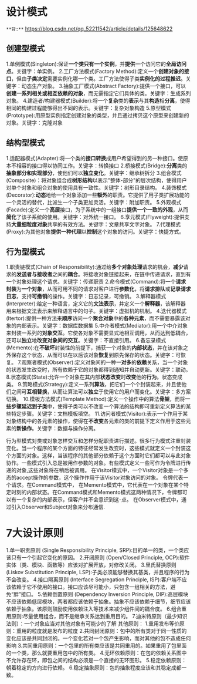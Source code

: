 # 设计模式
`**背:**` https://blog.csdn.net/qq_52211542/article/details/125648622
## 创建型模式
1.单例模式(Singleton):保证**一个类只有一个实例**，并**提供**一个访问它的**全局访问点**。关键字：单实例。
2.工厂方法模式(Factory Method):定义一个**创建对象的接口**，但由**子类决定**需要实例化哪一个类。工厂方法使得子类**实例化的过程推迟**。关键字：动态生产对象。
3.抽象工厂模式(Abstract Factory):提供一个接口，可以**创建一系列相关或相互依赖的对象**，而无需指定它们具体的类。关键字：生成系列对象。
4.建造者/构建器模式(Builder):将一个**复杂**类的**表示**与其**构造**相**分离**，使得相同的构建过程能够得出不同的表示。关键字：复杂对象构造
5.原型模式(Prototype):用原型实例指定创建对象的类型，并且通过拷贝这个原型来创建新的对象。关键字：克隆对象

## 结构型模式
1.适配器模式(Adapter):将一个类的**接口转换**成用户希望得到的另一种接口。使原本不相容的接口得以协同工作。关键字：转换接口
2.桥接模式(Bridge):**分离**类的**抽象部分和实现部分**，使他们可以**独立变化**。关键字：继承树拆分
3.组合模式(Composite)：将对象组合成**树形结构**以表示"整体-部分"的层次结构，使得用户对单个对象和组合对象的使用具有一致性。关键字：树形目录结构。
4.装饰模式(Decorator):**动态**地给一个对象添加一些**额外**的职责。它提供了用子类扩展功能的一个灵活的替代，比派生一个子类更加灵活。关键字：附加职责。
5.外观模式(Facade):定义一个**高层**接口，为子系统中的一组接口**提供一个一致的外观**，从而**简化**了该子系统的使用。关键字：对外统一接口。
6.享元模式(Flyweight):提供支持**大量细粒度对象**共享的有效方法。关键字：文章共享文字对象。
7.代理模式(Proxy):为其他对象**提供一种代理**以**控制**这个对象的访问。关键字：快捷方式。

## 行为型模式
1.职责链模式(Chain of Responsibility):通过给**多个对象处理**请求的机会，**减少**请求的**发送者与接收者**之间的**耦合**。将接收对象链接起来，在链中传递请求，直到有一个对象处理这个请求。关键字：传递职责
2.命令模式(Command):将一个**请求封装**为**一个对象**，从而可用不同的请求对客户进行**参数化**，将**请求排队**或**记录请求日志**，支持**可撤销**的操作。关键字：日志记录，可撤销。
3.解释器模式(Interpreter):给定一种语言，定义它的**文法表示**，并定义一个**解释器**，该解释器用来根据文法表示来解释语言中的句子。关键字：虚拟机的机制。
4.迭代器模式(Itertor):提供一种方法来**顺序**访问一个**聚合对象**中的**各种元素**，而不需要暴露该对象的内部表示。关键字：数据库数据集
5.中介者模式(Mediator):用一个中介对象来封装一系列的**对象交互**。它使各对象不需要显式地相互调用，从而达到低耦合，还可以**独立**地**改变对象间的交互**。关键字：不直接引用。
6.备忘录模式(Memento):在**不破坏**封装性的前提下，捕获一个对象的**内部状态**，并在该对象之外保存这个状态，从而可以在以后该对象**恢复**到原先保存的状态。关键字：可恢复。
7.观察者模式(Observer):定义对象间的一种**一对多**的**依赖**关系，当一个对象的状态发生改变时，所有依赖于它的对象都得到通知并自动更新。关键字：联动。
8.状态模式(State):允许一个对象在其内部**状态改变**时**改变**他的**行为**。状态变成类。
9.策略模式(Strategy):定义一系列**算法**，把它们一个个封装起来，并且使他们之间可**互相替换**，从而让算法可以**独立**于使用它的用户而变化。关键字：多方案切换。
10.模板方法模式(Template Method):定义一个操作中的算法**骨架**，而将**一些步骤延迟到子类**中，使得子类可以不改变一个算法的结构即可重新定义算法的某些特定步骤。关键字：文档模板填空。
11.访问者模式(Visitor):表示一个作用于某对象结构中的各元素的操作，使得在**不改变**各元素的类的前提下定义作用于这些元素的**新操作**。关键字：数据与操作分离。

行为型模式对类或对象怎样交互和怎样分配职责进行描述。很多行为模式注重封装变化。当一个程序的某个方面的特征经常发生改变时，这些模式就定义一个封装这个方面的对象。这样，当该程序的其他部分依赖于这个方面时它们都可以与此对象协作。一些模式引入总是被用作参数的对象。有些模式定义一些可作为令牌进行传递的对象,这些对象将在稍后被调用。
在Visitor模式中，一个Visitor对象是一个多态的accept操作的参数，这个操作作用于该Visitor对象访问的对象。
令牌代表一个请求。在Command模式中，
在Memento模式中，它代表在一个对象在某个特定时刻的内部状态。在Command模式和Memento模式这两种情况下，令牌都可以有一个复杂的内部表示，但客户并不会意识到这-点。
在Observer模式中，通过引入Observer和Subject对象来分布通信.

# 7大设计原则
1.单一职责原则 (Single Responsibility Principle, SRP):目的单一的类，一个类应该只有一个引起它变化的原因。
2.开闭原则 (Open/Closed Principle, OCP):软件实体（类、模块、函数等）应该对扩展开放，对修改关闭。
3.里氏替换原则 (Liskov Substitution Principle, LSP):子类必须能够替换其基类，并且程序的行为不会改变。
4.接口隔离原则 (Interface Segregation Principle, ISP):客户端不应该依赖于它不使用的接口。接口应该尽可能小，只包含一组相关的方法，避免“胖”接口。
5.依赖倒置原则 (Dependency Inversion Principle, DIP):高层模块不应该依赖低层模块，两者都应该依赖于抽象。抽象不应该依赖于细节，细节应该依赖于抽象。该原则鼓励使用依赖注入等技术来减少组件间的耦合度。
6.组合重用原则:尽量使用组合，而不是继承关系达到重用目的。
7.迪米特原则（最少知识法则）：一个对象应当对其他对象有可能少的了解
其他原则：
1.重用发布等价原则：重用的粒度就是发布的粒度
2.共同封闭原则：包中的所有类对于同一性质的变化应该是共同封闭的。一个变化若对一个包产生影响，而对其他的包不造成任何影响
3.共同重用原则：一个包里的所有类应该是共同重用的。如果重用了包里面的一个类，那么就要重用包中的所有类。
4.无环依赖原则：在包的依赖关系图中不允许存在环，即包之间的结构必须是一个直接的无环图形。
5.稳定依赖原则：朝着稳定的方向进行依赖。
6.稳定抽象原则：包的抽象程度应该和其稳定成都一致。

